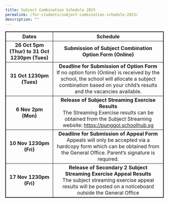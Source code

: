 ```yaml
---
title: Subject Combination Schedule 2023
permalink: /for-students/subject-combination-schedule-2023/
description: ""
---
```

<table style="width:100%; border: 1px solid;">
	<thead>
		<tr>
			<th style="width: 30%; text-align: center; border: 1px solid;">Dates</th>
		  <th style="width: 70%; text-align: center; border: 1px solid;">Schedule</th></tr>
	</thead>
	<tbody style="text-align: center;">
		<tr>
			<td style="font-weight: bold; border: 1px solid;">26 Oct 5pm (Thur) to 31 Oct 1230pm (Tues) </td>
			<td style="font-weight: bold; border: 1px solid;">Submission of Subject Combination Option Form (Online)</td>			</tr>
		<tr>
			<td style="font-weight: bold; border: 1px solid;">31 Oct 1230pm (Tues) </td>
			<td style="border: 1px solid;"><b>Deadline for Submission of Option Form</b>
				<br>
If no option form (Online) is received by the school, the school will allocate a subject combination based on your child’s results and the vacancies available.</td>			
		</tr>
		<tr>
			<td style="font-weight: bold; border: 1px solid;">6 Nov 2pm (Mon) </td>
			<td style="border: 1px solid;"><b>Release of Subject Streaming Exercise Results</b><br>
The Streaming Exercise results can be obtained from the Subject Streaming website: <a href="https://punggol.schoolhub.sg">https://punggol.schoolhub.sg</a></td>			
		</tr>
		<tr>
			<td style="font-weight: bold; border: 1px solid;">10 Nov 1230pm (Fri) </td>
			<td style="border: 1px solid;"><b>Deadline for Submission of Appeal Form</b><br>
Appeals will only be accepted via a hardcopy form which can be obtained from the General Office. Parent’s signature is required.</td>			</tr>
		<tr>
			<td style="font-weight: bold; border: 1px solid;">17 Nov 1230pm (Fri)	 </td>
			<td style="border: 1px solid;"><b>Release of Secondary 2 Subject Streaming Exercise Appeal Results</b><br>
The subject streaming exercise appeal results will be posted on a noticeboard outside the General Office</td>			
		</tr>		
	</tbody>
</table>